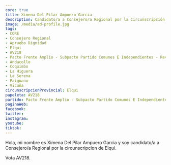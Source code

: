 ```yaml
---
core: true
title: Ximena Del Pilar Ampuero Garcia
description: Candidato/a a Consejero/a Regional por la Circunscripción de Elqui
image: /media/ad-profile.jpg
tags:
- CORE
- Consejero Regional
- Apruebo Dignidad
- Elqui
- AV218
- Pacto Frente Amplio - Subpacto Partido Comunes E Independientes - Revolucion Democratica
- Andacollo
- Coquimbo
- La Higuera
- La Serena
- Paiguano
- Vicuña
circunscripcionProvincial: Elqui
papeleta: AV218
partido: Pacto Frente Amplio - Subpacto Partido Comunes E Independientes - Revolucion Democratica
paginaWeb:
facebook:
twitter:
instagram:
youtube:
tiktok:
---
```

Hola, mi nombre es Ximena Del Pilar Ampuero Garcia y soy candidato/a a Consejero/a Regional por la circunscripcion de Elqui.

Vota AV218.

